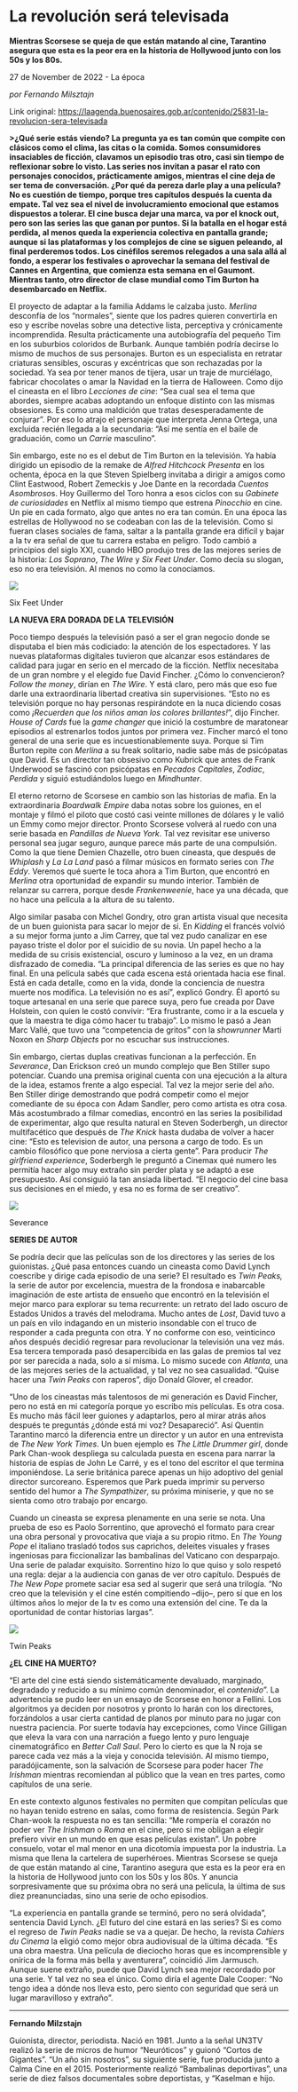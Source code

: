 # La revolución será televisada

**Mientras Scorsese se queja de que están matando al cine, Tarantino asegura que esta es la peor era en la historia de Hollywood junto con los 50s y los 80s.**

27 de November de 2022 - La época

_por Fernando Milsztajn_

Link original: https://laagenda.buenosaires.gob.ar/contenido/25831-la-revolucion-sera-televisada



**>¿Qué serie estás viendo? La pregunta ya es tan común que compite con clásicos como el clima, las citas o la comida. Somos consumidores insaciables de ficción, clavamos un episodio tras otro, casi sin tiempo de reflexionar sobre lo visto. Las series nos invitan a pasar el rato con personajes conocidos, prácticamente amigos, mientras el cine deja de ser tema de conversación. ¿Por qué da pereza darle play a una película? No es cuestión de tiempo, porque tres capítulos después la cuenta da empate. Tal vez sea el nivel de involucramiento emocional que estamos dispuestos a tolerar. El cine busca dejar una marca, va por el knock out, pero son las series las que ganan por puntos. Si la batalla en el hogar está perdida, al menos queda la experiencia colectiva en pantalla grande; aunque si las plataformas y los complejos de cine se siguen peleando, al final perderemos todos. Los cinéfilos seremos relegados a una sala allá al fondo, a esperar los festivales o aprovechar la semana del festival de Cannes en Argentina, que comienza esta semana en el Gaumont. Mientras tanto, otro director de clase mundial como Tim Burton ha desembarcado en Netflix.**



El proyecto de adaptar a la familia Addams le calzaba justo. *Merlina* desconfía de los “normales”, siente que los padres quieren convertirla en eso y escribe novelas sobre una detective lista, perceptiva y crónicamente incomprendida. Resulta prácticamente una autobiografía del pequeño Tim en los suburbios coloridos de Burbank. Aunque también podría decirse lo mismo de muchos de sus personajes. Burton es un especialista en retratar criaturas sensibles, oscuras y excéntricas que son rechazadas por la sociedad. Ya sea por tener manos de tijera, usar un traje de murciélago, fabricar chocolates o amar la Navidad en la tierra de Halloween. Como dijo el cineasta en el libro *Lecciones de cine*: “Sea cual sea el tema que abordes, siempre acabas adoptando un enfoque distinto con las mismas obsesiones. Es como una maldición que tratas desesperadamente de conjurar”. Por eso lo atrajo el personaje que interpreta Jenna Ortega, una excluida recién llegada a la secundaria: “Así me sentía en el baile de graduación, como un *Carrie* masculino”.




Sin embargo, este no es el debut de Tim Burton en la televisión. Ya había dirigido un episodio de la remake de *Alfred Hitchcock Presenta* en los ochenta, época en la que Steven Spielberg invitaba a dirigir a amigos como Clint Eastwood, Robert Zemeckis y Joe Dante en la recordada *Cuentos Asombroso*s. Hoy Guillermo del Toro honra a esos ciclos con su *Gabinete de curiosidades* en Netflix al mismo tiempo que estrena *Pinocchio* en cine. Un pie en cada formato, algo que antes no era tan común. En una época las estrellas de Hollywood no se codeaban con las de la televisión. Como si fueran clases sociales de fama, saltar a la pantalla grande era difícil y bajar a la tv era señal de que tu carrera estaba en peligro. Todo cambió a principios del siglo XXI, cuando HBO produjo tres de las mejores series de la historia: *Los Soprano*, *The Wire* y *Six Feet Under*. Como decía su slogan, eso no era televisión. Al menos no como la conocíamos.




![](https://cdn.feater.me/files/images/692041/c27e0fb5-7e6c-4824-a4ce-78b613294863.jpg)




Six Feet Under




**LA NUEVA ERA DORADA DE LA TELEVISIÓN**




Poco tiempo después la televisión pasó a ser el gran negocio donde se disputaba el bien más codiciado: la atención de los espectadores. Y las nuevas plataformas digitales tuvieron que alcanzar esos estándares de calidad para jugar en serio en el mercado de la ficción. Netflix necesitaba de un gran nombre y el elegido fue David Fincher. ¿Cómo lo convencieron? *Follow the money*, dirían en *The Wire*. Y está claro, pero más que eso fue darle una extraordinaria libertad creativa sin supervisiones. “Esto no es televisión porque no hay personas respirándote en la nuca diciendo cosas como *¡Recuerden que los niños aman los colores brillantes!*”, dijo Fincher. *House of Cards* fue la *game changer* que inició la costumbre de maratonear episodios al estrenarlos todos juntos por primera vez. Fincher marcó el tono general de una serie que es incuestionablemente suya. Porque si Tim Burton repite con *Merlina* a su freak solitario, nadie sabe más de psicópatas que David. Es un director tan obsesivo como Kubrick que antes de Frank Underwood se fascinó con psicópatas en *Pecados Capitales*, *Zodiac*, *Perdida* y siguió estudiándolos luego en *Mindhunter*.




El eterno retorno de Scorsese en cambio son las historias de mafia. En la extraordinaria *Boardwalk Empire* daba notas sobre los guiones, en el montaje y filmó el piloto que costó casi veinte millones de dólares y le valió un Emmy como mejor director. Pronto Scorsese volverá al ruedo con una serie basada en *Pandillas de Nueva York*. Tal vez revisitar ese universo personal sea jugar seguro, aunque parece más parte de una compulsión. Como la que tiene Demien Chazelle, otro buen cineasta, que después de *Whiplash* y *La La Land* pasó a filmar músicos en formato series con *The Eddy*. Veremos qué suerte le toca ahora a Tim Burton, que encontró en *Merlina* otra oportunidad de expandir su mundo interior. También de relanzar su carrera, porque desde *Frankenweenie*, hace ya una década, que no hace una película a la altura de su talento.




Algo similar pasaba con Michel Gondry, otro gran artista visual que necesita de un buen guionista para sacar lo mejor de sí. En *Kidding* el francés volvió a su mejor forma junto a Jim Carrey, que tal vez pudo canalizar en ese payaso triste el dolor por el suicidio de su novia. Un papel hecho a la medida de su crisis existencial, oscuro y luminoso a la vez, en un drama disfrazado de comedia. “La principal diferencia de las series es que no hay final. En una película sabés que cada escena está orientada hacia ese final. Está en cada detalle, como en la vida, donde la conciencia de nuestra muerte nos modifica. La televisión no es así”, explicó Gondry. Él aportó su toque artesanal en una serie que parece suya, pero fue creada por Dave Holstein, con quien le costó convivir: “Era frustrante, como ir a la escuela y que la maestra te diga cómo hacer tu trabajo”. Lo mismo le pasó a Jean Marc Vallé, que tuvo una “competencia de gritos” con la *showrunner* Marti Noxon en *Sharp Objects* por no escuchar sus instrucciones.




Sin embargo, ciertas duplas creativas funcionan a la perfección. En *Severance*, Dan Erickson creó un mundo complejo que Ben Stiller supo potenciar. Cuando una premisa original cuenta con una ejecución a la altura de la idea, estamos frente a algo especial. Tal vez la mejor serie del año. Ben Stiller dirige demostrando que podrá competir como el mejor comediante de su época con Adam Sandler, pero como artista es otra cosa. Más acostumbrado a filmar comedias, encontró en las series la posibilidad de experimentar, algo que resulta natural en Steven Soderbergh, un director multifacético que después de *The Knick* hasta dudaba de volver a hacer cine: “Esto es television de autor, una persona a cargo de todo. Es un cambio filosófico que pone nerviosa a cierta gente”. Para producir *The girlfriend experience*, Soderbergh le preguntó a Cinemax qué numero les permitía hacer algo muy extraño sin perder plata y se adaptó a ese presupuesto. Así consiguió la tan ansiada libertad. “El negocio del cine basa sus decisiones en el miedo, y esa no es forma de ser creativo”.




![](https://cdn.feater.me/files/images/692044/2482fa5a-9f77-4dc3-8401-761ebdd1bbe8.jpg)




Severance




**SERIES DE AUTOR**




Se podría decir que las películas son de los directores y las series de los guionistas. ¿Qué pasa entonces cuando un cineasta como David Lynch coescribe y dirige cada episodio de una serie? El resultado es *Twin Peaks,* la serie de autor por excelencia, muestra de la frondosa e inabarcable imaginación de este artista de ensueño que encontró en la televisión el mejor marco para explorar su tema recurrente: un retrato del lado oscuro de Estados Unidos a través del melodrama. Mucho antes de *Lost*, David tuvo a un país en vilo indagando en un misterio insondable con el truco de responder a cada pregunta con otra. Y no conforme con eso, veinticinco años después decidió regresar para revolucionar la televisión una vez más. Esa tercera temporada pasó desapercibida en las galas de premios tal vez por ser parecida a nada, solo a sí misma. Lo mismo sucede con *Atlanta*, una de las mejores series de la actualidad, y tal vez no sea casualidad. “Quise hacer una *Twin Peaks* con raperos”, dijo Donald Glover, el creador.




“Uno de los cineastas más talentosos de mi generación es David Fincher, pero no está en mi categoría porque yo escribo mis películas. Es otra cosa. Es mucho más fácil leer guiones y adaptarlos, pero al mirar atrás años después te preguntás ¿dónde está mi voz? Desapareció”. Así Quentin Tarantino marcó la diferencia entre un director y un autor en una entrevista de *The New York Times*. Un buen ejemplo es *The Little Drummer girl*, donde Park Chan-wook despliega su calculada puesta en escena para narrar la historia de espías de John Le Carré, y es el tono del escritor el que termina imponiéndose. La serie británica parece apenas un hijo adoptivo del genial director surcoreano. Esperemos que Park pueda imprimir su perverso sentido del humor a *The Sympathizer*, su próxima miniserie, y que no se sienta como otro trabajo por encargo.




Cuando un cineasta se expresa plenamente en una serie se nota. Una prueba de eso es Paolo Sorrentino, que aprovechó el formato para crear una obra personal y provocativa que viaja a su propio ritmo. En *The Young Pope* el italiano trasladó todos sus caprichos, deleites visuales y frases ingeniosas para ficcionalizar las bambalinas del Vaticano con desparpajo. Una serie de paladar exquisito. Sorrentino hizo lo que quiso y solo respetó una regla: dejar a la audiencia con ganas de ver otro capítulo. Después de *The New Pope* promete saciar esa sed al sugerir que será una trilogía. “No creo que la televisión y el cine estén compitiendo –dijo–, pero sí que en los últimos años lo mejor de la tv es como una extensión del cine. Te da la oportunidad de contar historias largas”.




![](https://cdn.feater.me/files/images/692047/62d06716-8a53-46a3-8143-36b124f12936.jpg)




Twin Peaks




**¿EL CINE HA MUERTO?**




“El arte del cine está siendo sistemáticamente devaluado, marginado, degradado y reducido a su mínimo común denominador, el *contenido*”. La advertencia se pudo leer en un ensayo de Scorsese en honor a Fellini. Los algoritmos ya deciden por nosotros y pronto lo harán con los directores, forzándolos a usar cierta cantidad de planos por minuto para no jugar con nuestra paciencia. Por suerte todavía hay excepciones, como Vince Gilligan que eleva la vara con una narración a fuego lento y puro lenguaje cinematográfico en *Better Call Saul*. Pero lo cierto es que la N roja se parece cada vez más a la vieja y conocida televisión. Al mismo tiempo, paradójicamente, son la salvación de Scorsese para poder hacer *The Irishman* mientras recomiendan al público que la vean en tres partes, como capítulos de una serie.




En este contexto algunos festivales no permiten que compitan películas que no hayan tenido estreno en salas, como forma de resistencia. Según Park Chan-wook la respuesta no es tan sencilla: “Me rompería el corazón no poder ver *The Irishman* o *Roma* en el cine, pero si me obligan a elegir prefiero vivir en un mundo en que esas películas existan”. Un pobre consuelo, votar el mal menor en una dicotomía impuesta por la industria. La misma que llena la cartelera de superhéroes. Mientras Scorsese se queja de que están matando al cine, Tarantino asegura que esta es la peor era en la historia de Hollywood junto con los 50s y los 80s. Y anuncia sorpresivamente que su próxima obra no será una película, la última de sus diez preanunciadas, sino una serie de ocho episodios.




“La experiencia en pantalla grande se terminó, pero no será olvidada”, sentencia David Lynch. ¿El futuro del cine estará en las series? Si es como el regreso de *Twin Peaks* nadie se va a quejar. De hecho, la revista *Cahiers du Cinema* la eligió como mejor obra audiovisual de la última década. “Es una obra maestra. Una película de dieciocho horas que es incomprensible y onírica de la forma más bella y aventurera”, coincidió Jim Jarmusch. Aunque suene extraño, puede que David Lynch sea mejor recordado por una serie. Y tal vez no sea el único. Como diría el agente Dale Cooper: “No tengo idea a dónde nos lleva esto, pero siento con seguridad que será un lugar maravilloso y extraño”.




---




**Fernando Milzstajn**




Guionista, director, periodista. Nació en 1981. Junto a la señal UN3TV realizó la serie de micros de humor “Neuróticos” y guionó “Cortos de Gigantes”. “Un año sin nosotros”, su siguiente serie, fue producida junto a Calma Cine en el 2015. Posteriormente realizó “Bambalinas deportivas”, una serie de diez falsos documentales sobre deportistas, y “Kaselman e hijo.



